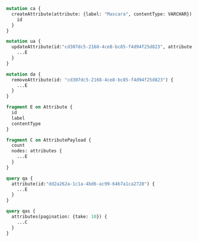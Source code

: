 
```graphql
mutation ca {
  createAttribute(attribute: {label: "Mascara", contentType: VARCHAR}) {
    id
  }
}
```


```graphql
mutation ua {
  updateAttribute(id:"cd307dc5-2168-4ce8-bc85-f4d94f25d823", attribute: {label: "Maskara"}) {
    ...E
  }
}
```

```graphql
mutation da {
  removeAttribute(id: "cd307dc5-2168-4ce8-bc85-f4d94f25d823") {
    ...E
  }
}
```

```graphql
fragment E on Attribute {
  id
  label
  contentType
}
```

```graphql
fragment C on AttributePayload {
  count
  nodes: attributes {
    ...E
  }
}
```

```graphql
query qa {
  attribute(id:"dd2a262a-1c1a-4bd6-ac99-64b7a1ca2728") {
    ...E
  }
}
```

```graphql
query qas {
  attributes(pagination: {take: 10}) {
    ...C
  }
}
```
